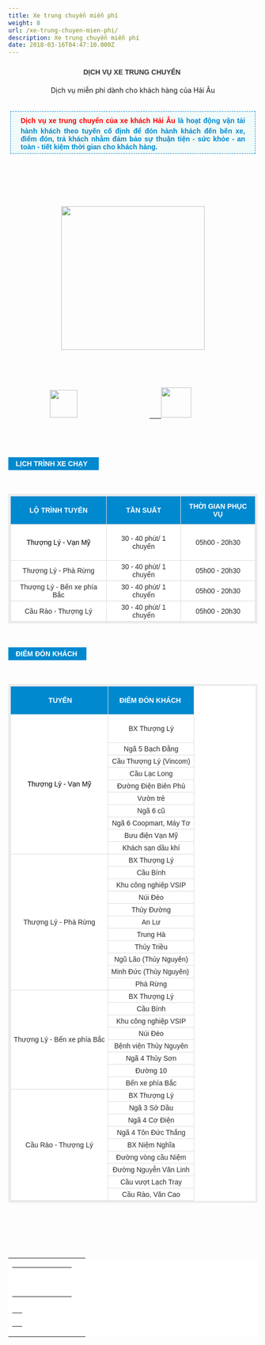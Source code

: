 ```yaml
---
title: Xe trung chuyển miễn phí
weight: 8
url: /xe-trung-chuyen-mien-phi/
description: Xe trung chuyển miễn phí
date: 2018-03-16T04:47:10.000Z
---
```

<div class="description">
                    	   <h3 class="catItemTitle" style="font-family: Arial, Helvetica, sans-serif; line-height: 17.6px; color: rgb(51, 51, 51); margin-top: 0px; margin-bottom: 0px; font-size: 16px; background: transparent; border: 0px; outline: 0px; vertical-align: baseline; margin-right: 0px; padding: 10px 0px 4px; text-align: center;"><span style="font-size:14px;"><b>DỊCH VỤ XE TRUNG CHUYỂN&nbsp;</b></span></h3>

<p style="text-align: center;"><span style="font-size:14px;">Dịch vụ miễn phí dành cho khách hàng của Hải Âu</span></p>

<div id="itemListLeading" style="border: 0px; outline: 0px; vertical-align: baseline; background: transparent; margin: 0px; padding: 0px;">
<div class="itemContainer itemContainerLast" style="border: 0px; outline: 0px; vertical-align: baseline; background: transparent; margin: 0px; padding: 0px; float: left;">
<div class="catItemView groupLeading" style="border: 0px; outline: 0px; vertical-align: baseline; background: transparent; margin: 0px; padding: 4px;">
<div class="catItemHeader" style="border: 0px; outline: 0px; vertical-align: baseline; background: transparent; margin: 0px; padding: 0px;">
<div class="itemHeader" style="border: 0px; outline: 0px; vertical-align: baseline; background-image: initial; background-position: initial; background-size: initial; background-repeat: initial; background-attachment: initial; background-origin: initial; background-clip: initial; margin: 0px; padding: 0px;">
<p style="margin-top: 16px; margin-bottom: 20px; padding: 5px 20px; border: 1px dashed rgb(0, 137, 207); background: none 0px 0px repeat scroll rgb(240, 250, 248); text-align: justify;"><span style="font-size:14px;"><span style="outline: 0px; font-family: Arial; line-height: 26px; color: rgb(255, 0, 0); font-weight: 700;">Dịch vụ xe trung chuyển của xe khách Hải Âu</span><span style="color: rgb(0, 137, 207); font-family: Arial; font-weight: 700; text-align: justify; background-color: rgb(240, 250, 248);">&nbsp;là&nbsp;hoạt động vận tải hành khách theo tuyến cố định để đón hành khách đến bến xe, điểm đón, trả khách nhằm đảm bảo sự thuận tiện - sức khỏe - an toàn - tiết kiệm thời gian cho khách hàng.</span></span></p>
</div>
</div>
</div>
</div>
</div>

<div style="background-color: transparent; text-align: center;">&nbsp;</div>

<div style="background-color: transparent; text-align: center;">&nbsp;</div>

<div style="background-color: transparent; text-align: center;">&nbsp;</div>

<div style="background-color: transparent; text-align: center; margin-left: 120px;"><span style="font-size:14px;">&nbsp; &nbsp; &nbsp; &nbsp; &nbsp; &nbsp; &nbsp; &nbsp; &nbsp; &nbsp; &nbsp;&nbsp;</span></div>

<p style="text-align:center"><img alt="" height="290" src="/pictures/picfullsizes/2018/01/03/bus%20HA(3).jpg" ></p>

<p style="margin-left: 80px;"><span style="font-size:14px;">&nbsp;&nbsp;</span></p>

<div contenteditable="false" tabindex="-1">&nbsp;</div>

<p style="margin-left: 80px;"><span style="font-size:14px;">&nbsp;<img alt="" height="56" src="/pictures/picfullsizes/2018/01/06/ddt%20trung%20chuy%E1%BB%83n.png">&nbsp; &nbsp; &nbsp; &nbsp; &nbsp; &nbsp; &nbsp; &nbsp; &nbsp; &nbsp; &nbsp; &nbsp; &nbsp; &nbsp; &nbsp; &nbsp; &nbsp; &nbsp; &nbsp;<a href="https://www.facebook.com/xekhachviphaiau/"> &nbsp; &nbsp; &nbsp;<img alt="" height="61" src="/pictures/picfullsizes/2018/01/03/facebook(5).png" ></a></span></p>

<p>&nbsp;</p>

<p>&nbsp;</p>

<div style="font-family: arial; font-size: 16px; text-align: center; background: rgb(0, 137, 207); padding: 5px 15px; margin: 15px 0px; color: rgb(255, 255, 255); display: table;"><span style="font-size:14px;"><span style="font-weight: bolder;">LỊCH TRÌNH XE CHẠY&nbsp;&nbsp;</span><span style="font-family: sans-serif, Arial, Verdana, &quot;Trebuchet MS&quot;; text-align: start;">​</span></span></div>

<p style="text-align: justify;"><span style="font-size:14px;"><span style="color: rgb(0, 137, 207); text-align: center;">&nbsp;&nbsp;</span><span style="background-color: transparent; color: rgb(0, 137, 207); text-align: center;">&nbsp; &nbsp; &nbsp; &nbsp; &nbsp; &nbsp; &nbsp; &nbsp; &nbsp; &nbsp; &nbsp; &nbsp; &nbsp; &nbsp; &nbsp; &nbsp; &nbsp; &nbsp; &nbsp; &nbsp; &nbsp; &nbsp; &nbsp; &nbsp; &nbsp; &nbsp; &nbsp; &nbsp; &nbsp; &nbsp; &nbsp;</span><span style="background-color: transparent;">&nbsp; &nbsp; &nbsp; &nbsp;</span><span style="text-align: start;">&nbsp; &nbsp; &nbsp; &nbsp;</span><span style="text-align: start; background-color: transparent; color: rgb(0, 137, 207); font-weight: 700;">&nbsp; &nbsp; &nbsp; &nbsp; &nbsp; &nbsp; &nbsp; &nbsp; &nbsp; &nbsp; &nbsp; &nbsp; &nbsp; &nbsp; &nbsp; &nbsp; &nbsp; &nbsp; &nbsp; &nbsp; &nbsp;</span></span></p>

<div style="text-align: justify;">
<div style="background-color: transparent;">
<div style="text-align: start; background-color: transparent;">
<table style="background-color: rgb(255, 255, 255); ; color: rgb(41, 43, 44); font-family: arial; border: 4px solid rgb(236, 236, 236);">
	<tbody>
		<tr style="background: rgb(0, 137, 207); color: rgb(255, 255, 255);">
			<td style="padding: 4px 6px; border: 1px solid rgb(221, 221, 221); font-weight: bold; text-transform: uppercase; text-align: center;">
			<p><span style="font-size:14px;">LỘ TRÌNH TUYẾN</span></p>
			</td>
			<td style="padding: 4px 6px; border: 1px solid rgb(221, 221, 221); font-weight: bold; text-align: center;"><span style="font-size:14px;"><span style="line-height: 24px;">TẦN SUẤT</span></span></td>
			<td style="padding: 4px 6px; border: 1px solid rgb(221, 221, 221); font-weight: bold; text-align: center;"><span style="font-size:14px;">THỜI GIAN PHỤC VỤ</span></td>
		</tr>
		<tr>
			<td style="padding: 4px 6px; border: 1px solid rgb(221, 221, 221); text-align: center;"><span style="font-size:14px;"><font color="#000000">Thượng Lý - Vạn Mỹ</font></span></td>
			<td style="padding: 4px 6px; border: 1px solid rgb(221, 221, 221); text-align: center;">
			<p><span style="font-size:14px;">30 - 40 phút/ 1 chuyến</span></p>
			</td>
			<td style="padding: 4px 6px; border: 1px solid rgb(221, 221, 221); text-align: center;"><span style="font-size:14px;">05h00 - 20h30</span></td>
		</tr>
		<tr>
			<td style="padding: 4px 6px; border: 1px solid rgb(221, 221, 221); text-align: center;"><span style="font-size:14px;">Thượng Lý - Phà Rừng</span></td>
			<td style="padding: 4px 6px; border: 1px solid rgb(221, 221, 221); text-align: center;"><span style="font-size:14px;">30 - 40 phút/ 1 chuyến</span></td>
			<td style="padding: 4px 6px; border: 1px solid rgb(221, 221, 221); text-align: center;"><span style="font-size:14px;">05h00 - 20h30</span></td>
		</tr>
		<tr>
			<td style="padding: 4px 6px; border: 1px solid rgb(221, 221, 221); text-align: center;"><span style="font-size:14px;">Thượng Lý - Bến xe phía Bắc</span></td>
			<td style="padding: 4px 6px; border: 1px solid rgb(221, 221, 221); text-align: center;"><span style="font-size:14px;">30 - 40 phút/ 1 chuyến</span></td>
			<td style="padding: 4px 6px; border: 1px solid rgb(221, 221, 221); text-align: center;"><span style="font-size:14px;">05h00 - 20h30</span></td>
		</tr>
		<tr>
			<td style="padding: 4px 6px; border: 1px solid rgb(221, 221, 221); text-align: center;"><span style="font-size:14px;">Cầu Rào - Thượng Lý</span></td>
			<td style="padding: 4px 6px; border: 1px solid rgb(221, 221, 221); text-align: center;"><span style="font-size:14px;">30 - 40 phút/ 1 chuyến</span></td>
			<td style="padding: 4px 6px; border: 1px solid rgb(221, 221, 221); text-align: center;"><span style="font-size:14px;">05h00 - 20h30</span></td>
		</tr>
	</tbody>
</table>

<p>&nbsp;</p>

<div style="font-family: arial; font-size: 16px; text-align: center; background: rgb(0, 137, 207); padding: 5px 15px; margin: 15px 0px; color: rgb(255, 255, 255); display: table;"><span style="font-size:14px;"><span style="font-weight: bolder;">ĐIỂM ĐÓN KHÁCH&nbsp;</span><span style="font-family: sans-serif, Arial, Verdana, &quot;Trebuchet MS&quot;; text-align: start;">​</span></span></div>

<p style="text-align: center;"><span style="font-size:14px;"><span style="text-align: start; background-color: transparent; color: rgb(0, 137, 207); font-weight: 700;">&nbsp; &nbsp; &nbsp; &nbsp; &nbsp; &nbsp; &nbsp; &nbsp; &nbsp; &nbsp; &nbsp; &nbsp;</span></span></p>

<div style="text-align: justify;">
<div style="background-color: transparent;">
<div style="text-align: start; background-color: transparent;">
<div style="text-align: justify;">
<div style="background-color: transparent;">
<div style="text-align: start; background-color: transparent;">
<table style="background-color: rgb(255, 255, 255); color: rgb(41, 43, 44); font-family: arial; border: 4px solid rgb(236, 236, 236);">
	<tbody>
		<tr style="background: rgb(0, 137, 207); color: rgb(255, 255, 255);">
			<td style="padding: 4px 6px; border: 1px solid rgb(221, 221, 221); font-weight: bold; text-transform: uppercase; text-align: center;">
			<p><span style="font-size:14px;">&nbsp;TUYẾN</span></p>
			</td>
			<td style="padding: 4px 6px; border: 1px solid rgb(221, 221, 221); font-weight: bold; text-align: center;"><span style="font-size:14px;">ĐIỂM ĐÓN KHÁCH&nbsp;</span></td>
		</tr>
		<tr>
			<td rowspan="10" style="padding: 4px 6px; border: 1px solid rgb(221, 221, 221); text-align: center;"><span style="font-size:14px;"><font color="#000000">Thượng Lý - Vạn Mỹ</font></span></td>
			<td style="padding: 4px 6px; border: 1px solid rgb(221, 221, 221); text-align: center;">
			<p><span style="font-size:14px;">BX Thượng Lý</span></p>
			</td>
		</tr>
		<tr>
			<td style="padding: 4px 6px; border: 1px solid rgb(221, 221, 221); text-align: center;"><span style="font-size:14px;">Ngã 5 Bạch Đằng</span></td>
		</tr>
		<tr>
			<td style="padding: 4px 6px; border: 1px solid rgb(221, 221, 221); text-align: center;"><span style="font-size:14px;">Cầu Thượng Lý (Vincom)</span></td>
		</tr>
		<tr>
			<td style="padding: 4px 6px; border: 1px solid rgb(221, 221, 221); text-align: center;"><span style="font-size:14px;">Cầu Lạc Long</span></td>
		</tr>
		<tr>
			<td style="padding: 4px 6px; border: 1px solid rgb(221, 221, 221); text-align: center;"><span style="font-size:14px;">Đường Điện Biên Phủ</span></td>
		</tr>
		<tr>
			<td style="padding: 4px 6px; border: 1px solid rgb(221, 221, 221); text-align: center;"><span style="font-size:14px;">Vườn trẻ</span></td>
		</tr>
		<tr>
			<td style="padding: 4px 6px; border: 1px solid rgb(221, 221, 221); text-align: center;"><span style="font-size:14px;">Ngã 6 cũ</span></td>
		</tr>
		<tr>
			<td style="padding: 4px 6px; border: 1px solid rgb(221, 221, 221); text-align: center;"><span style="font-size:14px;">Ngã 6 Coopmart, Máy Tơ</span></td>
		</tr>
		<tr>
			<td style="padding: 4px 6px; border: 1px solid rgb(221, 221, 221); text-align: center;"><span style="font-size:14px;">Bưu điện Vạn Mỹ</span></td>
		</tr>
		<tr>
			<td style="padding: 4px 6px; border: 1px solid rgb(221, 221, 221); text-align: center;"><span style="font-size:14px;">Khách sạn dầu khí</span></td>
		</tr>
		<tr>
			<td rowspan="11" style="padding: 4px 6px; border: 1px solid rgb(221, 221, 221); text-align: center;"><span style="font-size:14px;">Thượng Lý - Phà Rừng</span></td>
			<td style="padding: 4px 6px; border: 1px solid rgb(221, 221, 221); text-align: center;"><span style="font-size:14px;">BX Thượng Lý</span></td>
		</tr>
		<tr>
			<td style="padding: 4px 6px; border: 1px solid rgb(221, 221, 221); text-align: center;"><span style="font-size:14px;">Cầu Bính</span></td>
		</tr>
		<tr>
			<td style="padding: 4px 6px; border: 1px solid rgb(221, 221, 221); text-align: center;"><span style="font-size:14px;">Khu công nghiệp VSIP</span></td>
		</tr>
		<tr>
			<td style="padding: 4px 6px; border: 1px solid rgb(221, 221, 221); text-align: center;"><span style="font-size:14px;">Núi Đèo</span></td>
		</tr>
		<tr>
			<td style="padding: 4px 6px; border: 1px solid rgb(221, 221, 221); text-align: center;"><span style="font-size:14px;">Thủy Đường</span></td>
		</tr>
		<tr>
			<td style="padding: 4px 6px; border: 1px solid rgb(221, 221, 221); text-align: center;"><span style="font-size:14px;">An Lư</span></td>
		</tr>
		<tr>
			<td style="padding: 4px 6px; border: 1px solid rgb(221, 221, 221); text-align: center;"><span style="font-size:14px;">Trung Hà</span></td>
		</tr>
		<tr>
			<td style="padding: 4px 6px; border: 1px solid rgb(221, 221, 221); text-align: center;"><span style="font-size:14px;">Thủy Triều</span></td>
		</tr>
		<tr>
			<td style="padding: 4px 6px; border: 1px solid rgb(221, 221, 221); text-align: center;"><span style="font-size:14px;">Ngũ Lão (Thủy Nguyên)</span></td>
		</tr>
		<tr>
			<td style="padding: 4px 6px; border: 1px solid rgb(221, 221, 221); text-align: center;"><span style="font-size:14px;">Minh Đức (Thủy Nguyên)&nbsp;</span></td>
		</tr>
		<tr>
			<td style="padding: 4px 6px; border: 1px solid rgb(221, 221, 221); text-align: center;"><span style="font-size:14px;">Phà Rừng</span></td>
		</tr>
		<tr>
			<td rowspan="8" style="padding: 4px 6px; border: 1px solid rgb(221, 221, 221); text-align: center;"><span style="font-size:14px;"><span style="color: rgb(41, 43, 44); font-family: arial; text-align: center;">Thượng Lý - Bến xe phía Bắc</span></span></td>
			<td style="padding: 4px 6px; border: 1px solid rgb(221, 221, 221); text-align: center;"><span style="font-size:14px;"><span style="color: rgb(41, 43, 44); font-family: arial; text-align: center;">BX Thượng Lý</span></span></td>
		</tr>
		<tr>
			<td style="padding: 4px 6px; border: 1px solid rgb(221, 221, 221); text-align: center;"><span style="font-size:14px;"><span style="color: rgb(41, 43, 44); font-family: arial; text-align: center;">Cầu Bính</span></span></td>
		</tr>
		<tr>
			<td style="padding: 4px 6px; border: 1px solid rgb(221, 221, 221); text-align: center;"><span style="font-size:14px;"><span style="color: rgb(41, 43, 44); font-family: arial; text-align: center;">Khu công nghiệp VSIP</span></span></td>
		</tr>
		<tr>
			<td style="padding: 4px 6px; border: 1px solid rgb(221, 221, 221); text-align: center;"><span style="font-size:14px;"><span style="color: rgb(41, 43, 44); font-family: arial; text-align: center;">Núi Đèo</span></span></td>
		</tr>
		<tr>
			<td style="padding: 4px 6px; border: 1px solid rgb(221, 221, 221); text-align: center;"><span style="font-size:14px;"><span style="color: rgb(41, 43, 44); font-family: arial; text-align: center;">Bệnh viện Thủy Nguyên</span></span></td>
		</tr>
		<tr>
			<td style="padding: 4px 6px; border: 1px solid rgb(221, 221, 221); text-align: center;"><span style="font-size:14px;"><span style="color: rgb(41, 43, 44); font-family: arial; text-align: center;">Ngã 4 Thủy Sơn</span></span></td>
		</tr>
		<tr>
			<td style="padding: 4px 6px; border: 1px solid rgb(221, 221, 221); text-align: center;"><span style="font-size:14px;"><span style="color: rgb(41, 43, 44); font-family: arial; text-align: center;">Đường 10</span></span></td>
		</tr>
		<tr>
			<td style="padding: 4px 6px; border: 1px solid rgb(221, 221, 221); text-align: center;"><span style="font-size:14px;"><span style="color: rgb(41, 43, 44); font-family: arial; text-align: center;">Bến xe phía Bắc</span></span></td>
		</tr>
		<tr>
			<td rowspan="10" style="padding: 4px 6px; border: 1px solid rgb(221, 221, 221); text-align: center;"><span style="font-size:14px;">Cầu Rào - Thượng Lý</span></td>
			<td style="padding: 4px 6px; border: 1px solid rgb(221, 221, 221); text-align: center;"><span style="font-size:14px;">BX Thượng Lý</span></td>
		</tr>
		<tr>
			<td style="padding: 4px 6px; border: 1px solid rgb(221, 221, 221); text-align: center;"><span style="font-size:14px;">Ngã 3 Sở Dầu</span></td>
		</tr>
		<tr>
			<td style="padding: 4px 6px; border: 1px solid rgb(221, 221, 221); text-align: center;"><span style="font-size:14px;">Ngã 4 Cơ Điện</span></td>
		</tr>
		<tr>
			<td style="padding: 4px 6px; border: 1px solid rgb(221, 221, 221); text-align: center;"><span style="font-size:14px;">Ngã 4 Tôn Đức Thắng</span></td>
		</tr>
		<tr>
			<td style="padding: 4px 6px; border: 1px solid rgb(221, 221, 221); text-align: center;"><span style="font-size:14px;">BX Niệm Nghĩa</span></td>
		</tr>
		<tr>
			<td style="padding: 4px 6px; border: 1px solid rgb(221, 221, 221); text-align: center;"><span style="font-size:14px;">Đường vòng cầu Niệm</span></td>
		</tr>
		<tr>
			<td style="padding: 4px 6px; border: 1px solid rgb(221, 221, 221); text-align: center;"><span style="font-size:14px;">Đường Nguyễn Văn Linh</span></td>
		</tr>
		<tr>
			<td style="padding: 4px 6px; border: 1px solid rgb(221, 221, 221); text-align: center;"><span style="font-size:14px;">Cầu vượt Lạch Tray</span></td>
		</tr>
		<tr>
			<td style="padding: 4px 6px; border: 1px solid rgb(221, 221, 221); text-align: center;"><span style="font-size:14px;">Cầu Rào, Văn Cao</span></td>
		</tr>
	</tbody>
</table>

<p>&nbsp;</p>

<p><span style="font-size:14px;"><span style="color: rgb(0, 137, 207);">&nbsp;&nbsp;</span><span style="background-color: transparent; color: rgb(0, 137, 207);">&nbsp; &nbsp; &nbsp; &nbsp; &nbsp; &nbsp; &nbsp; &nbsp; &nbsp; &nbsp; &nbsp; &nbsp; &nbsp; &nbsp; &nbsp; &nbsp; &nbsp; &nbsp; &nbsp; &nbsp; &nbsp; &nbsp; &nbsp; &nbsp; &nbsp; &nbsp; &nbsp; &nbsp; &nbsp; &nbsp; &nbsp;</span><span style="background-color: transparent;">&nbsp; &nbsp; &nbsp; &nbsp;</span><span style="text-align: start;">&nbsp; &nbsp; &nbsp; &nbsp;</span><span style="text-align: start; background-color: transparent; color: rgb(0, 137, 207); font-weight: 700;">&nbsp; &nbsp;<br>
&nbsp;</span></span></p>
</div>
</div>
</div>
</div>
</div>
</div>
</div>
</div>
</div>

<table align="left" cellpadding="0" cellspacing="0" style="background-color: rgb(255, 255, 255); text-align: justify;">
	<tbody>
		<tr>
			<td >
			<div style="background-color: transparent;">
			<table align="left" cellpadding="0" cellspacing="0">
				<tbody>
					<tr>
						<td height="7" >
						<p style="margin-left: 80px;">&nbsp;</p>
						</td>
						<td >
						<div class="container" style="position: relative; max-width: 100%; font-family: arial;">
						<div class="ict detail">
						<div class="chidinh" style="color: rgb(41, 43, 44); font-size: 16px;">
						<p style="margin-bottom: 0px; outline: 0px; padding: 0px; font-size: 14px; font-family: Arial; line-height: 26px; color: rgb(35, 31, 32); text-align: start;">&nbsp;</p>

</table>

<table align="left" cellpadding="0" cellspacing="0" style="background-color: rgb(255, 255, 255); text-align: justify;">
	<tbody>
		<tr>
			<td>&nbsp;</td>
		</tr>
	</tbody>
</table>
                    </div>
